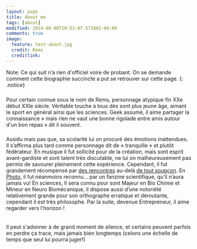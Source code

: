 ```yaml
---
layout: page
title: About me
tags: [about]
modified: 2014-08-08T20:53:07.573882-04:00
comments: true
image:
  feature: test-about.jpg
  credit: Rems
  creditlink:
---
```


Note: Ce qui suit n’a rien d'officiel voire de probant. On se demande comment cette biographie succincte a put se retrouver sur cette page.
{: .notice}
### ###

Pour certain connue sous le nom de Rems, personnage atypique fin XXe début XXIe siècle. Véritable touche à tous dés sont plus jeune âge, aimant le sport en général ainsi que les sciences. Geek assumé, il aime partager la connaissance « mais rien ne vaut une bonne rigolade entre amis autour d'un bon repas » dit il souvent.  
### ###

Assidu mais pas que,  sa scolarité lui on procuré des émotions inattendues. Il s’affirma plus tard comme personnage dit de « tranquille » et plutôt fédérateur. En musique il fut sollicité pour de la création, mais sont esprit avant-gardiste et sont talent très discutable, ne lui on malheureusement pas permis de savourer pleinement cette expérience. Cependant, il fut grandement récompensé par [des rencontres](https://www.youtube.com/watch?v=7LeUvytB0uY) au-delà [de tout soupçon](https://www.reddit.com/r/AskReddit/comments/2mvco9/who_is_the_most_famous_person_youve_ever_met_and/cm8m5t7). En [Photo](https://www.flickr.com/photos/remsenlive/), il fut néanmoins reconnu… par un fanzine scientifique, qu’il n’aura jamais vu! En sciences, Il sera connu pour sont Majeur en Bio Chimie et Mineur en Neuro Biomécanique, il dispose aussi d’une notoriété relativement grande pour son orthographe erratique et déroutante, cependant il est très philosophe. Par la suite, devenue Entrepreneur, il aime regarder vers l'horizon !  
<br>
<br>
Il peut s'adonner à de grand moment de silence, et certains peuvent parfois en perdre ça trace, mais jamais bien longtemps (celons une échelle de temps que seul lui pourra juger!)  
<br>
<br>
<br>
<br>

